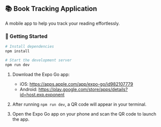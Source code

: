 ## 📚 Book Tracking Application

A mobile app to help you track your reading effortlessly.

### 🚀 Getting Started

```bash
# Install dependencies
npm install

# Start the development server
npm run dev

```

1. Download the Expo Go app:

   - iOS: https://apps.apple.com/app/expo-go/id982107779
   - Android: https://play.google.com/store/apps/details?id=host.exp.exponent

2. After running `npm run dev`, a QR code will appear in your terminal.

3. Open the Expo Go app on your phone and scan the QR code to launch the app.
